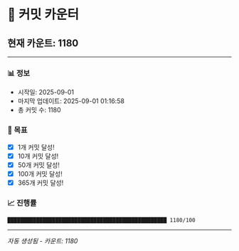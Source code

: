 # 🔢 커밋 카운터

## 현재 카운트: 1180

---

### 📊 정보
- 시작일: 2025-09-01
- 마지막 업데이트: 2025-09-01 01:16:58
- 총 커밋 수: 1180

### 🎯 목표
- [x] 1개 커밋 달성!
- [x] 10개 커밋 달성!
- [x] 50개 커밋 달성!
- [x] 100개 커밋 달성!
- [x] 365개 커밋 달성!

### 📈 진행률
```
██████████████████████████████████████████████████ 1180/100
```

---
*자동 생성됨 - 카운트: 1180*
